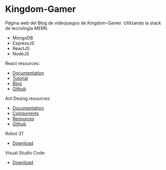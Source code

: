 # Kingdom-Gamer
Página web del Blog de vídeojuegos de Kingdom-Gamer.
Utilizando la stack de tecnología MERN.

- MongoDB
- ExpressJS
- ReactJS
- NodeJS


React resources:

- [Documentation](https://es.reactjs.org/docs/getting-started.html)
- [Tutorial](https://es.reactjs.org/tutorial/tutorial.html)
- [Blog](https://es.reactjs.org/blog/2020/08/10/react-v17-rc.html)
- [Github](https://github.com/facebook/react/)


Ant Desing resources:
- [Documentation](https://ant.design)
- [Components](https://ant.design/components/overview/)
- [Resources](https://ant.design/docs/resources)
- [Github](https://github.com/ant-design/ant-design/)


Robot 3T
- [Download](https://robomongo.org)


Visual Studio Code:
- [Download](https://code.visualstudio.com)
